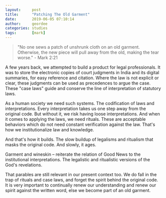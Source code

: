 ```yaml
---
layout:     post
title:      "Patching The Old Garment"
date:       2019-06-05 07:10:14
author:     geordee
categories: studies
tags:       [mark]
---
```


> "No one sews a patch of unshrunk cloth on an old garment. Otherwise, the new piece will pull away from the old, making the tear worse." - Mark 2:21

A few years back, we attempted to build a product for legal professionals. It was to store the electronic copies of court judgments in India and its digital summaries, for easy reference and citation. Where the law is not explicit or clear, these judgments can be used as precedences to argue the case. These "case laws" guide and conserve the line of interpretation of statutory laws.

As a human society we need such systems. The codification of laws and interpretations. Every interpretation takes us one step away from the original code. But without it, we risk having loose interpretations. And when it comes to applying the laws, we need rituals. These are acceptable behaviors which do not need constant verification against the law. That's how we institutionalize law and knowledge.

And that's how it builds. The slow buildup of legalisms and ritualism that masks the original code. And slowly, it ages.

Garment and wineskin – reiterate the relation of Good News to the institutional interpretations. The legalistic and ritualistic versions of the God's revelations.

That parables are still relevant in our present context too. We do fall in the trap of rituals and case laws, and forget the spirit behind the original code. It is very important to continually renew our understanding and renew our spirit against the written word, else we become part of an old garment.

